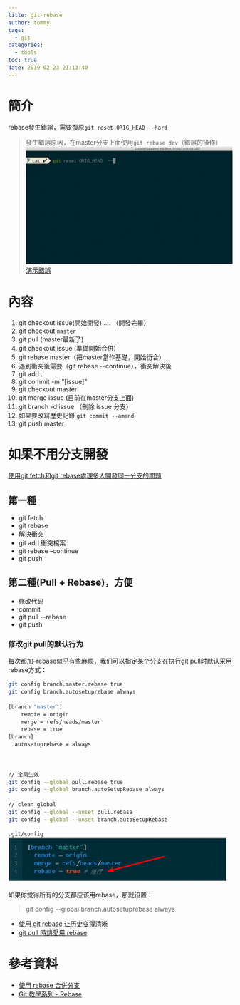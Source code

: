 ```yaml
---
title: git-rebase
author: tommy
tags:
  - git
categories:
  - tools
toc: true
date: 2019-02-23 21:13:40
---
```


# 簡介

rebase發生錯誤，需要復原`git reset ORIG_HEAD --hard`
> 發生錯誤原因，在master分支上面使用`git rebase dev`（錯誤的操作）
![路徑](git-rebase/20190223212033.gif)
[演示錯誤](https://www.youtube.com/watch?v=fLvr4BRoJ8I)

<!--more-->
# 內容

1. git checkout issue(開始開發) .... （開發完畢）
2. git checkout `master`
3. git pull (master最新了)
4. git checkout issue (準備開始合併) 
5. git rebase master（把master當作基礎，開始衍合）
6. 遇到衝突後需要（git rebase --continue），衝突解決後
7. git add .
8. git commit -m "[issue]"
9. git checkout master
10. git merge issue (目前在master分支上面)
11. git branch -d issue （刪除 issue 分支）
12. 如果要改寫歷史記錄 `git commit --amend`
13. git push master

# 如果不用分支開發

[使用git fetch和git rebase處理多人開發同一分支的問題](https://codertw.com/%E7%A8%8B%E5%BC%8F%E8%AA%9E%E8%A8%80/554398/)

## 第一種
- git fetch
- git rebase
- 解決衝突
- git add 衝突檔案
- git rebase –continue
- git push

## 第二種(Pull + Rebase)，方便
- 修改代码
- commit
- git pull --rebase
- git push
### 修改git pull的默认行为
每次都加–rebase似乎有些麻烦，我们可以指定某个分支在执行git pull时默认采用rebase方式：

```sh
git config branch.master.rebase true
git config branch.autosetuprebase always

[branch "master"]
	remote = origin
	merge = refs/heads/master
	rebase = true
[branch]  
  autosetuprebase = always



// 全局生效
git config --global pull.rebase true
git config --global branch.autoSetupRebase always

// clean global
git config --global --unset pull.rebase
git config --global --unset branch.autoSetupRebase
```

`.git/config`
![git-rebase](git-rebase/20190223222300.png)

如果你觉得所有的分支都应该用rebase，那就设置：
> git config --global branch.autosetuprebase always


- [使用 git rebase 让历史变得清晰](http://shzhangji.com/cnblogs/2014/12/23/use-git-rebase-to-clarify-history/)
- [git pull 時請愛用 rebase](http://rubyist.marsz.tw/blog/2012-01-20/git-pull-with-rebase/)













# 參考資料
- [使用 rebase 合併分支](https://backlog.com/git-tutorial/tw/stepup/stepup2_8.html)
- [Git 教學系列 - Rebase](https://www.youtube.com/watch?v=0nwqar3ycTY&index=6&list=PLlyOkSAh6TwcvJQ1UtvkSwhZWCaM_S07d)

